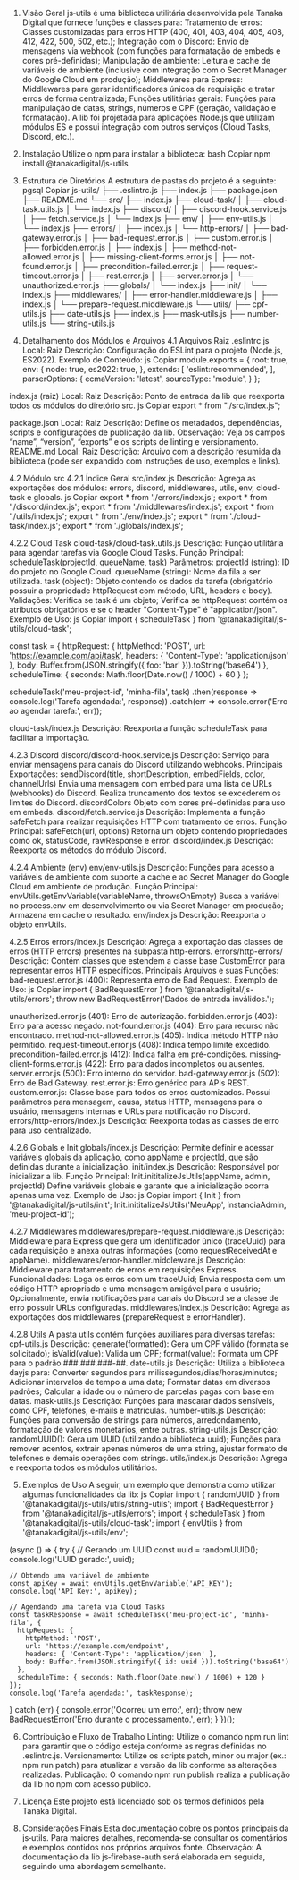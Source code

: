 1. Visão Geral
   js‑utils é uma biblioteca utilitária desenvolvida pela Tanaka Digital que fornece funções e classes para:
   Tratamento de erros: Classes customizadas para erros HTTP (400, 401, 403, 404, 405, 408, 412, 422, 500, 502, etc.);
   Integração com o Discord: Envio de mensagens via webhook (com funções para formatação de embeds e cores pré-definidas);
   Manipulação de ambiente: Leitura e cache de variáveis de ambiente (inclusive com integração com o Secret Manager do Google Cloud em produção);
   Middlewares para Express: Middlewares para gerar identificadores únicos de requisição e tratar erros de forma centralizada;
   Funções utilitárias gerais: Funções para manipulação de datas, strings, números e CPF (geração, validação e formatação).
   A lib foi projetada para aplicações Node.js que utilizam módulos ES e possui integração com outros serviços (Cloud Tasks, Discord, etc.).

2. Instalação
   Utilize o npm para instalar a biblioteca:
   bash
   Copiar
   npm install @tanakadigital/js-utils


3. Estrutura de Diretórios
   A estrutura de pastas do projeto é a seguinte:
   pgsql
   Copiar
   js-utils/
   ├── .eslintrc.js
   ├── index.js
   ├── package.json
   ├── README.md
   └── src/
   ├── index.js
   ├── cloud-task/
   │   ├── cloud-task.utils.js
   │   └── index.js
   ├── discord/
   │   ├── discord-hook.service.js
   │   ├── fetch.service.js
   │   └── index.js
   ├── env/
   │   ├── env-utils.js
   │   └── index.js
   ├── errors/
   │   ├── index.js
   │   └── http-errors/
   │       ├── bad-gateway.error.js
   │       ├── bad-request.error.js
   │       ├── custom.error.js
   │       ├── forbidden.error.js
   │       ├── index.js
   │       ├── method-not-allowed.error.js
   │       ├── missing-client-forms.error.js
   │       ├── not-found.error.js
   │       ├── precondition-failed.error.js
   │       ├── request-timeout.error.js
   │       ├── rest.error.js
   │       ├── server.error.js
   │       └── unauthorized.error.js
   ├── globals/
   │   └── index.js
   ├── init/
   │   └── index.js
   ├── middlewares/
   │   ├── error-handler.middleware.js
   │   ├── index.js
   │   └── prepare-request.middleware.js
   └── utils/
   ├── cpf-utils.js
   ├── date-utils.js
   ├── index.js
   ├── mask-utils.js
   ├── number-utils.js
   └── string-utils.js


4. Detalhamento dos Módulos e Arquivos
   4.1 Arquivos Raiz
   .eslintrc.js
   Local: Raiz
   Descrição: Configuração do ESLint para o projeto (Node.js, ES2022).
   Exemplo de Conteúdo:
   js
   Copiar
   module.exports = {
   root: true,
   env: {
   node: true,
   es2022: true,
   },
   extends: [
   'eslint:recommended',
   ],
   parserOptions: {
   ecmaVersion: 'latest',
   sourceType: 'module',
   }
   };


index.js (raiz)
Local: Raiz
Descrição: Ponto de entrada da lib que reexporta todos os módulos do diretório src.
js
Copiar
export * from "./src/index.js";


package.json
Local: Raiz
Descrição: Define os metadados, dependências, scripts e configurações de publicação da lib.
Observação: Veja os campos “name”, “version”, “exports” e os scripts de linting e versionamento.
README.md
Local: Raiz
Descrição: Arquivo com a descrição resumida da biblioteca (pode ser expandido com instruções de uso, exemplos e links).

4.2 Módulo src
4.2.1 Índice Geral
src/index.js
Descrição: Agrega as exportações dos módulos: errors, discord, middlewares, utils, env, cloud-task e globals.
js
Copiar
export * from './errors/index.js';
export * from './discord/index.js';
export * from './middlewares/index.js';
export * from './utils/index.js';
export * from './env/index.js';
export * from './cloud-task/index.js';
export * from './globals/index.js';



4.2.2 Cloud Task
cloud-task/cloud-task.utils.js
Descrição: Função utilitária para agendar tarefas via Google Cloud Tasks.
Função Principal:
scheduleTask(projectId, queueName, task)
Parâmetros:
projectId (string): ID do projeto no Google Cloud.
queueName (string): Nome da fila a ser utilizada.
task (object): Objeto contendo os dados da tarefa (obrigatório possuir a propriedade httpRequest com método, URL, headers e body).
Validações:
Verifica se task é um objeto;
Verifica se httpRequest contém os atributos obrigatórios e se o header "Content-Type" é "application/json".
Exemplo de Uso:
js
Copiar
import { scheduleTask } from '@tanakadigital/js-utils/cloud-task';

const task = {
httpRequest: {
httpMethod: 'POST',
url: 'https://example.com/api/task',
headers: { 'Content-Type': 'application/json' },
body: Buffer.from(JSON.stringify({ foo: 'bar' })).toString('base64')
},
scheduleTime: { seconds: Math.floor(Date.now() / 1000) + 60 }
};

scheduleTask('meu-project-id', 'minha-fila', task)
.then(response => console.log('Tarefa agendada:', response))
.catch(err => console.error('Erro ao agendar tarefa:', err));


cloud-task/index.js
Descrição: Reexporta a função scheduleTask para facilitar a importação.

4.2.3 Discord
discord/discord-hook.service.js
Descrição: Serviço para enviar mensagens para canais do Discord utilizando webhooks.
Principais Exportações:
sendDiscord(title, shortDescription, embedFields, color, channelUrls)
Envia uma mensagem com embed para uma lista de URLs (webhooks) do Discord.
Realiza truncamento dos textos se excederem os limites do Discord.
discordColors
Objeto com cores pré-definidas para uso em embeds.
discord/fetch.service.js
Descrição: Implementa a função safeFetch para realizar requisições HTTP com tratamento de erros.
Função Principal:
safeFetch(url, options)
Retorna um objeto contendo propriedades como ok, statusCode, rawResponse e error.
discord/index.js
Descrição: Reexporta os métodos do módulo Discord.

4.2.4 Ambiente (env)
env/env-utils.js
Descrição: Funções para acesso a variáveis de ambiente com suporte a cache e ao Secret Manager do Google Cloud em ambiente de produção.
Função Principal:
envUtils.getEnvVariable(variableName, throwsOnEmpty)
Busca a variável no process.env em desenvolvimento ou via Secret Manager em produção;
Armazena em cache o resultado.
env/index.js
Descrição: Reexporta o objeto envUtils.

4.2.5 Erros
errors/index.js
Descrição: Agrega a exportação das classes de erros (HTTP errors) presentes na subpasta http-errors.
errors/http-errors/
Descrição: Contém classes que estendem a classe base CustomError para representar erros HTTP específicos.
Principais Arquivos e suas Funções:
bad-request.error.js (400):
Representa erro de Bad Request.
Exemplo de Uso:
js
Copiar
import { BadRequestError } from '@tanakadigital/js-utils/errors';
throw new BadRequestError('Dados de entrada inválidos.');


unauthorized.error.js (401):
Erro de autorização.
forbidden.error.js (403):
Erro para acesso negado.
not-found.error.js (404):
Erro para recurso não encontrado.
method-not-allowed.error.js (405):
Indica método HTTP não permitido.
request-timeout.error.js (408):
Indica tempo limite excedido.
precondition-failed.error.js (412):
Indica falha em pré-condições.
missing-client-forms.error.js (422):
Erro para dados incompletos ou ausentes.
server.error.js (500):
Erro interno do servidor.
bad-gateway.error.js (502):
Erro de Bad Gateway.
rest.error.js:
Erro genérico para APIs REST.
custom.error.js:
Classe base para todos os erros customizados. Possui parâmetros para mensagem, causa, status HTTP, mensagens para o usuário, mensagens internas e URLs para notificação no Discord.
errors/http-errors/index.js
Descrição: Reexporta todas as classes de erro para uso centralizado.

4.2.6 Globals e Init
globals/index.js
Descrição: Permite definir e acessar variáveis globais da aplicação, como appName e projectId, que são definidas durante a inicialização.
init/index.js
Descrição: Responsável por inicializar a lib.
Função Principal:
Init.inititalizeJsUtils(appName, admin, projectId)
Define variáveis globais e garante que a inicialização ocorra apenas uma vez.
Exemplo de Uso:
js
Copiar
import { Init } from '@tanakadigital/js-utils/init';
Init.inititalizeJsUtils('MeuApp', instanciaAdmin, 'meu-project-id');



4.2.7 Middlewares
middlewares/prepare-request.middleware.js
Descrição: Middleware para Express que gera um identificador único (traceUuid) para cada requisição e anexa outras informações (como requestReceivedAt e appName).
middlewares/error-handler.middleware.js
Descrição: Middleware para tratamento de erros em requisições Express.
Funcionalidades:
Loga os erros com um traceUuid;
Envia resposta com um código HTTP apropriado e uma mensagem amigável para o usuário;
Opcionalmente, envia notificações para canais do Discord se a classe de erro possuir URLs configuradas.
middlewares/index.js
Descrição: Agrega as exportações dos middlewares (prepareRequest e errorHandler).

4.2.8 Utils
A pasta utils contém funções auxiliares para diversas tarefas:
cpf-utils.js
Descrição:
generate(formatted): Gera um CPF válido (formata se solicitado);
isValid(value): Valida um CPF;
format(value): Formata um CPF para o padrão ###.###.###-##.
date-utils.js
Descrição: Utiliza a biblioteca dayjs para:
Converter segundos para milissegundos/dias/horas/minutos;
Adicionar intervalos de tempo a uma data;
Formatar datas em diversos padrões;
Calcular a idade ou o número de parcelas pagas com base em datas.
mask-utils.js
Descrição: Funções para mascarar dados sensíveis, como CPF, telefones, e-mails e matrículas.
number-utils.js
Descrição: Funções para conversão de strings para números, arredondamento, formatação de valores monetários, entre outras.
string-utils.js
Descrição:
randomUUID(): Gera um UUID (utilizando a biblioteca uuid);
Funções para remover acentos, extrair apenas números de uma string, ajustar formato de telefones e demais operações com strings.
utils/index.js
Descrição: Agrega e reexporta todos os módulos utilitários.

5. Exemplos de Uso
   A seguir, um exemplo que demonstra como utilizar algumas funcionalidades da lib:
   js
   Copiar
   import { randomUUID } from '@tanakadigital/js-utils/utils/string-utils';
   import { BadRequestError } from '@tanakadigital/js-utils/errors';
   import { scheduleTask } from '@tanakadigital/js-utils/cloud-task';
   import { envUtils } from '@tanakadigital/js-utils/env';

(async () => {
try {
// Gerando um UUID
const uuid = randomUUID();
console.log('UUID gerado:', uuid);

    // Obtendo uma variável de ambiente
    const apiKey = await envUtils.getEnvVariable('API_KEY');
    console.log('API Key:', apiKey);

    // Agendando uma tarefa via Cloud Tasks
    const taskResponse = await scheduleTask('meu-project-id', 'minha-fila', {
      httpRequest: {
        httpMethod: 'POST',
        url: 'https://example.com/endpoint',
        headers: { 'Content-Type': 'application/json' },
        body: Buffer.from(JSON.stringify({ id: uuid })).toString('base64')
      },
      scheduleTime: { seconds: Math.floor(Date.now() / 1000) + 120 }
    });
    console.log('Tarefa agendada:', taskResponse);

} catch (err) {
console.error('Ocorreu um erro:', err);
throw new BadRequestError('Erro durante o processamento.', err);
}
})();


6. Contribuição e Fluxo de Trabalho
   Linting:
   Utilize o comando npm run lint para garantir que o código esteja conforme as regras definidas no .eslintrc.js.
   Versionamento:
   Utilize os scripts patch, minor ou major (ex.: npm run patch) para atualizar a versão da lib conforme as alterações realizadas.
   Publicação:
   O comando npm run publish realiza a publicação da lib no npm com acesso público.

7. Licença
   Este projeto está licenciado sob os termos definidos pela Tanaka Digital.

8. Considerações Finais
   Esta documentação cobre os pontos principais da js‑utils. Para maiores detalhes, recomenda-se consultar os comentários e exemplos contidos nos próprios arquivos fonte.
   Observação:
   A documentação da lib js‑firebase-auth será elaborada em seguida, seguindo uma abordagem semelhante.


